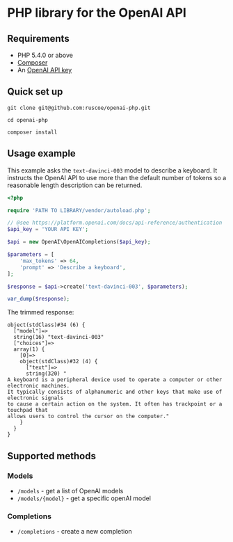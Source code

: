 # PHP library for the OpenAI API

## Requirements

* PHP 5.4.0 or above
* [Composer](https://getcomposer.org)
* An [OpenAI API key](https://platform.openai.com/docs/api-reference/authentication)

## Quick set up

`git clone git@github.com:ruscoe/openai-php.git`

`cd openai-php`

`composer install`

## Usage example

This example asks the `text-davinci-003` model to describe a keyboard.
It instructs the OpenAI API to use more than the default number of
tokens so a reasonable length description can be returned.

```php
<?php

require 'PATH TO LIBRARY/vendor/autoload.php';

// @see https://platform.openai.com/docs/api-reference/authentication
$api_key = 'YOUR API KEY';

$api = new OpenAI\OpenAICompletions($api_key);

$parameters = [
    'max_tokens' => 64,
    'prompt' => 'Describe a keyboard',
];

$response = $api->create('text-davinci-003', $parameters);

var_dump($response);
```

The trimmed response:
```
object(stdClass)#34 (6) {
  ["model"]=>
  string(16) "text-davinci-003"
  ["choices"]=>
  array(1) {
    [0]=>
    object(stdClass)#32 (4) {
      ["text"]=>
      string(320) "
A keyboard is a peripheral device used to operate a computer or other electronic machines.
It typically consists of alphanumeric and other keys that make use of electronic signals
to cause a certain action on the system. It often has trackpoint or a touchpad that
allows users to control the cursor on the computer."
    }
  }
}
```

## Supported methods

### Models

* `/models` - get a list of OpenAI models
* `/models/{model}` - get a specific openAI model

### Completions

* `/completions` - create a new completion
